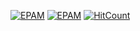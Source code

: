 [![EPAM](https://img.shields.io/badge/Cloud&DevOps%20UA%20Lab%202nd%20Path-Configuration%20Management-green)](./)
[![EPAM](https://img.shields.io/badge/Ansible-black-Practical%20Tasks-blue)](./)
[![HitCount](https://hits.dwyl.com/HarrierPanels/ansible.svg?style=flat&show=unique)](http://hits.dwyl.com/HarrierPanels/ansible)
<br>
